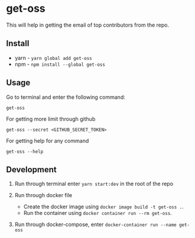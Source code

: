 # get-oss

This will help in getting the email of top contributors from the repo.

## Install

- yarn - `yarn global add get-oss`
- npm - `npm install --global get-oss`

## Usage

Go to terminal and enter the following command:

`get-oss`

For getting more limit through github

`get-oss --secret <GITHUB_SECRET_TOKEN>`

For getting help for any command

`get-oss --help`

## Development

1. Run through terminal enter `yarn start:dev` in the root of the repo
2. Run through docker file

   - Create the docker image using `docker image build -t get-oss .`.
   - Run the container using `docker container run --rm get-oss`.

3. Run through docker-compose, enter `docker-container run --name get-oss`
